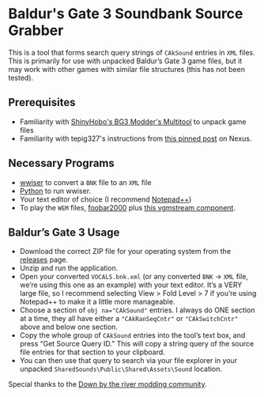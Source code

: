 # Baldur's Gate 3 Soundbank Source Grabber

This is a tool that forms search query strings of `CAkSound` entries in `XML` files. This is primarily for use with unpacked Baldur’s Gate 3 game files, but it may work with other games with similar file structures (this has not been tested).

## Prerequisites

* Familiarity with [ShinyHobo's BG3 Modder's Multitool](https://github.com/ShinyHobo/BG3-Modders-Multitool) to unpack game files
* Familiarity with tepig327's instructions from [this pinned post](https://www.nexusmods.com/baldursgate3/mods/8240?tab=posts) on Nexus. 

## Necessary Programs

* [wwiser](https://github.com/bnnm/wwiser) to convert a `BNK` file to an `XML` file
* [Python](https://www.python.org/) to run wwiser.
* Your text editor of choice (I recommend [Notepad++](https://notepad-plus-plus.org/))
* To play the `WEM` files, [foobar2000](https://www.foobar2000.org/download) plus [this vgmstream component](https://www.foobar2000.org/components/view/foo_input_vgmstream).

## Baldur’s Gate 3 Usage

* Download the correct ZIP file for your operating system from the [releases](https://github.com/TrampolineTales/BG3SoundBankSourceGrabber/releases) page.
* Unzip and run the application.
* Open your converted `VOCALS.bnk.xml` (or any converted `BNK` -> `XML` file, we’re using this one as an example) with your text editor. It’s a VERY large file, so I recommend selecting View > Fold Level > 7 if you’re using Notepad++ to make it a little more manageable.
* Choose a section of `obj na="CAkSound"` entries. I always do ONE section at a time, they all have either a `"CAkRanSeqCntr"` or `"CAkSwitchCntr"` above and below one section.
* Copy the whole group of `CAkSound` entries into the tool’s text box, and press “Get Source Query ID.” This will copy a string query of the source file entries for that section to your clipboard.
* You can then use that query to search via your file explorer in your unpacked `SharedSounds\Public\Shared\Assets\Sound` location.

Special thanks to the [Down by the river modding community](https://discord.gg/downbytheriver).

